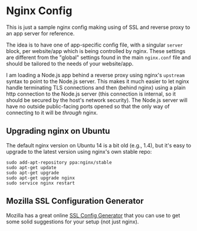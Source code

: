 # Nginx Config

This is just a sample nginx config making using of SSL and reverse proxy to an
app server for reference.

The idea is to have one of app-specific config file, with a singular `server`
block, per website/app which is being controlled by nginx. These settings are
different from the "global" settings found in the main `nginx.conf` file and
should be tailored to the needs of your website/app.

I am loading a Node.js app behind a reverse proxy using nginx's `upstream`
syntax to point to the Node.js server. This makes it much easier to let nginx
handle terminating TLS connections and then (behind nginx) using a plain http
connection to the Node.js server (this connection is internal, so it should be
secured by the host's network security). The Node.js server will have no outside
public-facing ports opened so that the only way of connecting to it will be
*through* nginx.

## Upgrading nginx on Ubuntu

The default nginx version on Ubuntu 14 is a bit old (e.g., 1.4), but it's easy
to upgrade to the latest version using nginx's own stable repo:

```
sudo add-apt-repository ppa:nginx/stable
sudo apt-get update
sudo apt-get upgrade
sudo apt-get upgrade nginx
sudo service nginx restart
```

## Mozilla SSL Configuration Generator

Mozilla has a great online [SSL Config Generator](https://mozilla.github.io/server-side-tls/ssl-config-generator/)
that you can use to get some solid suggestions for your setup (not just nginx).
